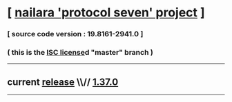 
# [ [nailara 'protocol seven' project](http://src.nailara.net/) ]

### [ source code version : 19.8161-2941.0 ]

### ( this is the [ISC license](license)d "master" branch )
---
## current [release](https://github.com/anotherlink/nailara/releases) \\\\// [1.37.0](https://github.com/anotherlink/nailara/releases/tag/1.37.0)
---
